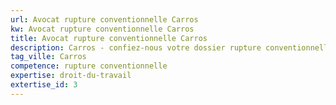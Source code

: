 ```yaml
---
url: Avocat rupture conventionnelle Carros
kw: Avocat rupture conventionnelle Carros
title: Avocat rupture conventionnelle Carros
description: Carros - confiez-nous votre dossier rupture conventionnelle
tag_ville: Carros
competence: rupture conventionnelle
expertise: droit-du-travail
extertise_id: 3
---
```

